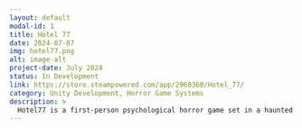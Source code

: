 ```yaml
---
layout: default
modal-id: 1
title: Hotel 77
date: 2024-07-07
img: hotel77.png
alt: image-alt
project-date: July 2024
status: In Development
link: https://store.steampowered.com/app/2960360/Hotel_77/
category: Unity Development, Horror Game Systems
description: >
  Hotel77 is a first-person psychological horror game set in a haunted hotel locked in a time loop. We are currently developing this project as a case study, creating multiple levels in Unity as well as a procedural corridor navigation. Features include dynamic lighting, collectible lore elements, a responsive UI, multiple languages localization, environmental audio and event triggers, and puzzle scripting.
---
```

